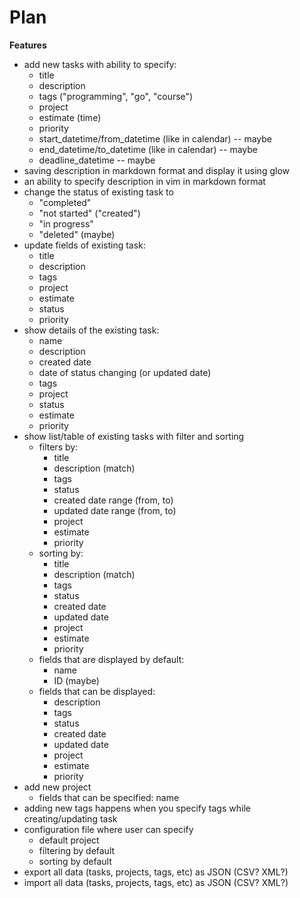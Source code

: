 # Plan

**Features**

- add new tasks with ability to specify:
  - title
  - description
  - tags ("programming", "go", "course")
  - project
  - estimate (time)
  - priority
  - start_datetime/from_datetime (like in calendar) -- maybe
  - end_datetime/to_datetime (like in calendar) -- maybe
  - deadline_datetime -- maybe
- saving description in markdown format and display it using glow
- an ability to specify description in vim in markdown format
- change the status of existing task to
  - "completed"
  - "not started" ("created")
  - "in progress"
  - "deleted" (maybe)
- update fields of existing task:
  - title
  - description
  - tags
  - project
  - estimate
  - status
  - priority
- show details of the existing task:
  - name
  - description
  - created date
  - date of status changing (or updated date)
  - tags
  - project
  - status
  - estimate
  - priority
- show list/table of existing tasks with filter and sorting
  - filters by:
    - title
    - description (match)
    - tags
    - status
    - created date range (from, to)
    - updated date range (from, to)
    - project
    - estimate
    - priority
  - sorting by:
    - title
    - description (match)
    - tags
    - status
    - created date
    - updated date
    - project
    - estimate
    - priority
  - fields that are displayed by default:
    - name
    - ID (maybe)
  - fields that can be displayed:
    - description
    - tags
    - status
    - created date
    - updated date
    - project
    - estimate
    - priority
- add new project
  - fields that can be specified: name
- adding new tags happens when you specify tags while creating/updating task
- configuration file where user can specify
  - default project
  - filtering by default
  - sorting by default
- export all data (tasks, projects, tags, etc) as JSON (CSV? XML?)
- import all data (tasks, projects, tags, etc) as JSON (CSV? XML?)
